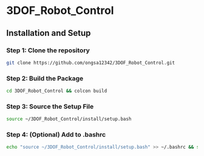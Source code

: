 # 3DOF_Robot_Control


## Installation and Setup

### Step 1: Clone the repository

```bash
git clone https://github.com/ongsa12342/3DOF_Robot_Control.git
```

### Step 2: Build the Package
```bash
cd 3DOF_Robot_Control && colcon build
```
### Step 3: Source the Setup File
```bash
source ~/3DOF_Robot_Control/install/setup.bash
```
### Step 4: (Optional) Add to .bashrc
```bash
echo "source ~/3DOF_Robot_Control/install/setup.bash" >> ~/.bashrc && source ~/.bashrc
```